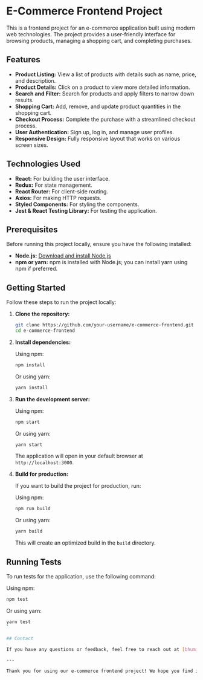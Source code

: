# E-Commerce Frontend Project

This is a frontend project for an e-commerce application built using modern web technologies. The project provides a user-friendly interface for browsing products, managing a shopping cart, and completing purchases.

## Features

- **Product Listing:** View a list of products with details such as name, price, and description.
- **Product Details:** Click on a product to view more detailed information.
- **Search and Filter:** Search for products and apply filters to narrow down results.
- **Shopping Cart:** Add, remove, and update product quantities in the shopping cart.
- **Checkout Process:** Complete the purchase with a streamlined checkout process.
- **User Authentication:** Sign up, log in, and manage user profiles.
- **Responsive Design:** Fully responsive layout that works on various screen sizes.

## Technologies Used

- **React:** For building the user interface.
- **Redux:** For state management.
- **React Router:** For client-side routing.
- **Axios:** For making HTTP requests.
- **Styled Components:** For styling the components.
- **Jest & React Testing Library:** For testing the application.

## Prerequisites

Before running this project locally, ensure you have the following installed:

- **Node.js:** [Download and install Node.js](https://nodejs.org/)
- **npm or yarn:** npm is installed with Node.js; you can install yarn using npm if preferred.

## Getting Started

Follow these steps to run the project locally:

1. **Clone the repository:**

   ```sh
   git clone https://github.com/your-username/e-commerce-frontend.git
   cd e-commerce-frontend
   ```

2. **Install dependencies:**

   Using npm:

   ```sh
   npm install
   ```

   Or using yarn:

   ```sh
   yarn install
   ```



3. **Run the development server:**

   Using npm:

   ```sh
   npm start
   ```

   Or using yarn:

   ```sh
   yarn start
   ```

   The application will open in your default browser at `http://localhost:3000`.

5. **Build for production:**

   If you want to build the project for production, run:

   Using npm:

   ```sh
   npm run build
   ```

   Or using yarn:

   ```sh
   yarn build
   ```

   This will create an optimized build in the `build` directory.

## Running Tests

To run tests for the application, use the following command:

Using npm:

```sh
npm test
```

Or using yarn:

```sh
yarn test
`

## Contact

If you have any questions or feedback, feel free to reach out at [bhumireddybsaigeetha@example.com].

---

Thank you for using our e-commerce frontend project! We hope you find it useful and look forward to your contributions.
